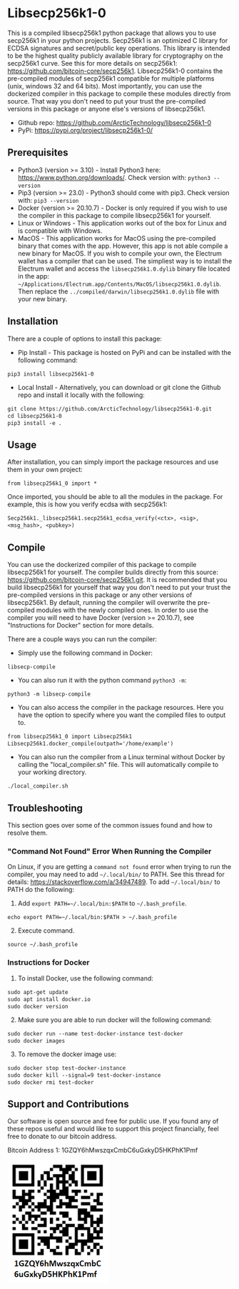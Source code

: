 # Libsecp256k1-0

This is a compiled libsecp256k1 python package that allows you to use secp256k1 in your python projects. Secp256k1 is an optimized C library for ECDSA signatures and secret/public key operations. This library is intended to be the highest quality publicly available library for cryptography on the secp256k1 curve. See this for more details on secp256k1: https://github.com/bitcoin-core/secp256k1. Libsecp256k1-0 contains the pre-compiled modules of secp256k1 compatible for multiple platforms (unix, windows 32 and 64 bits). Most importantly, you can use the dockerized compiler in this package to compile these modules directly from source. That way you don't need to put your trust the pre-compiled versions in this package or anyone else's versions of libsecp256k1.
* Github repo: https://github.com/ArcticTechnology/libsecp256k1-0
* PyPi: https://pypi.org/project/libsecp256k1-0/

## Prerequisites
* Python3 (version >= 3.10) - Install Python3 here: https://www.python.org/downloads/. Check version with: ```python3 --version```
* Pip3 (version >= 23.0) - Python3 should come with pip3. Check version with: ```pip3 --version```
* Docker (version >= 20.10.7) - Docker is only required if you wish to use the compiler in this package to compile libsecp256k1 for yourself.
* Linux or Windows - This application works out of the box for Linux and is compatible with Windows.
* MacOS - This application works for MacOS using the pre-compiled binary that comes with the app. However, this app is not able compile a new binary for MacOS. If you wish to compile your own, the Electrum wallet has a compiler that can be used. The simpliest way is to install the Electrum wallet and access the ```libsecp256k1.0.dylib``` binary file located in the app: ```~/Applications/Electrum.app/Contents/MacOS/libsecp256k1.0.dylib```. Then replace the ```../compiled/darwin/libsecp256k1.0.dylib``` file with your new binary.

## Installation
There are a couple of options to install this package:
* Pip Install - This package is hosted on PyPi and can be installed with the following command:
```
pip3 install libsecp256k1-0
```
* Local Install - Alternatively, you can download or git clone the Github repo and install it locally with the following:
```
git clone https://github.com/ArcticTechnology/libsecp256k1-0.git
cd libsecp256k1-0
pip3 install -e .
```

## Usage
After installation, you can simply import the package resources and use them in your own project:
```
from libsecp256k1_0 import *
```
Once imported, you should be able to all the modules in the package. For example, this is how you verify ecdsa with secp256k1:
```
Secp256k1._libsecp256k1.secp256k1_ecdsa_verify(<ctx>, <sig>, <msg_hash>, <pubkey>)
```

## Compile
You can use the dockerized compiler of this package to compile libsecp256k1 for yourself. The compiler builds directly from this source: https://github.com/bitcoin-core/secp256k1.git. It is recommended that you build libsecp256k1 for yourself that way you don't need to put your trust the pre-compiled versions in this package or any other versions of libsecp256k1. By default, running the compiler will overwrite the pre-compiled modules with the newly compiled ones. In order to use the compiler you will need to have Docker (version >= 20.10.7), see "Instructions for Docker" section for more details.

There are a couple ways you can run the compiler:
* Simply use the following command in Docker:
```
libsecp-compile
```
* You can also run it with the python command ```python3 -m```:
```
python3 -m libsecp-compile
```
* You can also access the compiler in the package resources. Here you have the option to specify where you want the compiled files to output to.
```
from libsecp256k1_0 import Libsecp256k1
Libsecp256k1.docker_compile(outpath='/home/example')
```
* You can also run the compiler from a Linux terminal without Docker by calling the "local_compiler.sh" file. This will automatically compile to your working directory.
```
./local_compiler.sh
```

## Troubleshooting
This section goes over some of the common issues found and how to resolve them.

### "Command Not Found" Error When Running the Compiler
On Linux, if you are getting a ```command not found``` error when trying to run the compiler, you may need to add ```~/.local/bin/``` to PATH. See this thread for details: https://stackoverflow.com/a/34947489. To add ```~/.local/bin/``` to PATH do the following:

1. Add ```export PATH=~/.local/bin:$PATH``` to ```~/.bash_profile```.
```
echo export PATH=~/.local/bin:$PATH > ~/.bash_profile
```
2. Execute command.
```
source ~/.bash_profile
```

### Instructions for Docker
1. To install Docker, use the following command:
```
sudo apt-get update
sudo apt install docker.io
sudo docker version
```
2. Make sure you are able to run docker will the following command:
```
sudo docker run --name test-docker-instance test-docker
sudo docker images
```
3. To remove the docker image use:
```
sudo docker stop test-docker-instance
sudo docker kill --signal=9 test-docker-instance
sudo docker rmi test-docker
```

## Support and Contributions
Our software is open source and free for public use. If you found any of these repos useful and would like to support this project financially, feel free to donate to our bitcoin address.

Bitcoin Address 1: 1GZQY6hMwszqxCmbC6uGxkyD5HKPhK1Pmf

![alt text](https://github.com/ArcticTechnology/BitcoinAddresses/blob/main/btcaddr1.png?raw=true)
